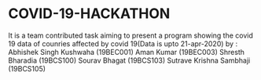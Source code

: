 # COVID-19-HACKATHON
It is a team contributed task aiming to present a program showing the covid 19 data of counries affected by covid 19(Data is upto 21-apr-2020)
by : 
Abhishek Singh Kushwaha (19BEC001)
Aman Kumar (19BEC003)
Shresth Bharadia (19BCS100)
Sourav Bhagat (19BCS103)
Sutrave Krishna Sambhaji (19BCS105)

